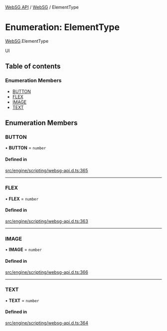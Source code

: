 [WebSG API](../README.md) / [WebSG](../modules/WebSG.md) / ElementType

# Enumeration: ElementType

[WebSG](../modules/WebSG.md).ElementType

UI

## Table of contents

### Enumeration Members

- [BUTTON](WebSG.ElementType.md#button)
- [FLEX](WebSG.ElementType.md#flex)
- [IMAGE](WebSG.ElementType.md#image)
- [TEXT](WebSG.ElementType.md#text)

## Enumeration Members

### BUTTON

• **BUTTON** = `number`

#### Defined in

[src/engine/scripting/websg-api.d.ts:365](https://github.com/thirdroom/thirdroom/blob/3d97b348/src/engine/scripting/websg-api.d.ts#L365)

___

### FLEX

• **FLEX** = `number`

#### Defined in

[src/engine/scripting/websg-api.d.ts:363](https://github.com/thirdroom/thirdroom/blob/3d97b348/src/engine/scripting/websg-api.d.ts#L363)

___

### IMAGE

• **IMAGE** = `number`

#### Defined in

[src/engine/scripting/websg-api.d.ts:366](https://github.com/thirdroom/thirdroom/blob/3d97b348/src/engine/scripting/websg-api.d.ts#L366)

___

### TEXT

• **TEXT** = `number`

#### Defined in

[src/engine/scripting/websg-api.d.ts:364](https://github.com/thirdroom/thirdroom/blob/3d97b348/src/engine/scripting/websg-api.d.ts#L364)
